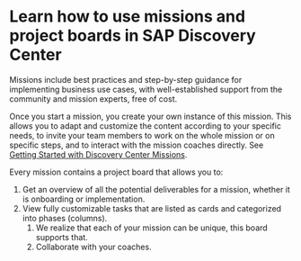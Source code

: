 # Learn how to use missions and project boards in SAP Discovery Center

Missions include best practices and step-by-step guidance for implementing business use cases, with well-established support from the community and mission experts, free of cost.

Once you start a mission, you create your own instance of this mission. This allows you to adapt and customize the content according to your specific needs, to invite your team members to work on the whole mission or on specific steps, and to interact with the mission coaches directly. See [Getting Started with Discovery Center Missions](https://discovery-center.cloud.sap/protected/index.html#/missiondetail/3918/3389/).

Every mission contains a project board that allows you to:
1. Get an overview of all the potential deliverables for a mission, whether it is onboarding or implementation.
2. View fully customizable tasks that are listed as cards and categorized into phases (columns).
    1. We realize that each of your mission can be unique, this board supports that.
    2. Collaborate with your coaches.
